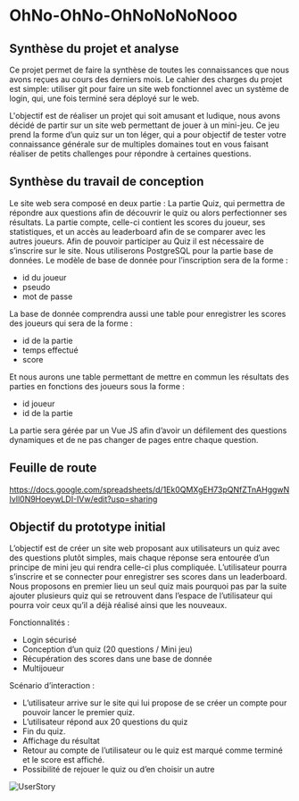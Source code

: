 # OhNo-OhNo-OhNoNoNoNooo

## Synthèse du projet et analyse 

Ce projet permet de faire la synthèse de toutes les connaissances que nous avons reçues au cours des derniers mois.
Le cahier des charges du projet est simple: utiliser git pour faire un site web fonctionnel avec un système de login, qui, une fois terminé sera déployé sur le web.

L'objectif est de réaliser un projet qui soit amusant et ludique, nous avons décidé de partir sur un site web permettant de jouer à un mini-jeu. Ce jeu prend la forme d’un quiz sur un ton léger, qui a pour objectif de tester votre connaissance générale sur de multiples domaines tout en vous faisant réaliser de petits challenges pour répondre à certaines questions.


## Synthèse du travail de conception 

Le site web sera composé en deux partie :
La partie Quiz, qui permettra de répondre aux questions afin de découvrir le quiz ou alors perfectionner ses résultats.
La partie compte, celle-ci contient les scores du joueur, ses statistiques, et un accès au leaderboard afin de se comparer avec les autres joueurs. 
Afin de pouvoir participer au Quiz il est nécessaire de s’inscrire sur le site. Nous utiliserons PostgreSQL pour la partie base de données.
Le modèle de base de donnée pour l’inscription sera de la forme : 
* id du joueur
* pseudo
* mot de passe
  
La base de donnée comprendra aussi une table pour enregistrer les scores des joueurs qui sera de la forme :
* id de la partie
* temps effectué
* score
  
Et nous aurons une table permettant de mettre en commun les résultats des parties en fonctions des joueurs sous la forme :
 * id joueur
 * id de la partie
  
La partie sera gérée par un Vue JS afin d’avoir un défilement des questions dynamiques et de ne pas changer de pages entre chaque question.


## Feuille de route 

https://docs.google.com/spreadsheets/d/1Ek0QMXgEH73pQNfZTnAHggwNIvll0N9HoeywLDI-IVw/edit?usp=sharing

## Objectif du prototype initial 

L’objectif est de créer un site web proposant aux utilisateurs un quiz avec des questions plutôt simples, mais chaque réponse sera entourée d’un principe de mini jeu qui rendra celle-ci plus compliquée. L’utilisateur pourra s’inscrire et se connecter pour enregistrer ses scores dans un leaderboard. Nous proposons en premier lieu un seul quiz mais pourquoi pas par la suite ajouter plusieurs quiz qui se retrouvent dans l’espace de l’utilisateur qui pourra voir ceux qu’il a déjà réalisé ainsi que les nouveaux.

Fonctionnalités : 
* Login sécurisé
* Conception d’un quiz (20 questions / Mini jeu)
* Récupération des scores dans une base de donnée
* Multijoueur 

Scénario d’interaction : 
* L’utilisateur arrive sur le site qui lui propose de se créer un compte pour pouvoir lancer le premier quiz. 
* L’utilisateur répond aux 20 questions du quiz
* Fin du quiz.
* Affichage du résultat 
* Retour au compte de l’utilisateur ou le quiz est marqué comme terminé et le score est affiché.
* Possibilité de rejouer le quiz ou d’en choisir un autre 

![UserStory](https://user-images.githubusercontent.com/73130585/102514981-73111d80-408d-11eb-92fc-64860af40c93.png)
